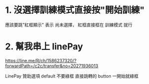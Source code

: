 
# 1. 沒選擇訓練模式直接按"開始訓練"
應該要跳"紅框顯示" 表示 尚未選擇，
紅框直接框在 訓練模式 就行

# 2. 幫我串上 linePay
https://line.me/R/ch/1586237320/?forwardPath=/c2c/transfer&no=20271936013

LinePay 贊助選項 default 不要綠框
直接跳轉的 button 一開始就綠框
